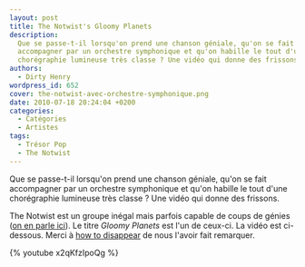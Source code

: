 ```yaml
---
layout: post
title: The Notwist's Gloomy Planets
description:
  Que se passe-t-il lorsqu'on prend une chanson géniale, qu'on se fait
  accompagner par un orchestre symphonique et qu'on habille le tout d'une
  chorégraphie lumineuse très classe ? Une vidéo qui donne des frissons.
authors:
  - Dirty Henry
wordpress_id: 652
cover: the-notwist-avec-orchestre-symphonique.png
date: 2010-07-18 20:24:04 +0200
categories:
  - Catégories
  - Artistes
tags:
  - Trésor Pop
  - The Notwist
---
```


Que se passe-t-il lorsqu'on prend une chanson géniale, qu'on se fait accompagner
par un orchestre symphonique et qu'on habille le tout d'une chorégraphie
lumineuse très classe ? Une vidéo qui donne des frissons.

The Notwist est un groupe inégal mais parfois capable de coups de génies
([on en parle ici](211)). Le titre _Gloomy Planets_ est l'un de ceux-ci. La
vidéo est ci-dessous. Merci à
[how to disappear](http://blog.howtodisappear.org/) de nous l'avoir fait
remarquer.

{% youtube x2qKfzIpoQg %}
